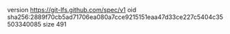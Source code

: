 version https://git-lfs.github.com/spec/v1
oid sha256:2889f70cb5ad71706ea080a7cce9215151eaa47d33ce227c5404c35503340085
size 491
